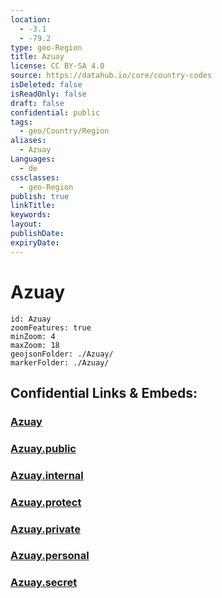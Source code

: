 ```yaml
---
location:
  - -3.1
  - -79.2
type: geo-Region
title: Azuay
license: CC BY-SA 4.0
source: https://datahub.io/core/country-codes
isDeleted: false
isReadOnly: false
draft: false
confidential: public
tags:
  - geo/Country/Region
aliases:
  - Azuay
Languages:
  - de
cssclasses:
  - geo-Region
publish: true
linkTitle:
keywords:
layout:
publishDate:
expiryDate:
---
```


# Azuay

```leaflet
id: Azuay
zoomFeatures: true 
minZoom: 4 
maxZoom: 18
geojsonFolder: ./Azuay/
markerFolder: ./Azuay/
```


## Confidential Links & Embeds: 

### [Azuay](/_Standards/Earth/Continent/America~South/Ecuador/provinces~Equador/Azuay.md) 

### [Azuay.public](/_public/Earth/Continent/America~South/Ecuador/provinces~Equador/Azuay.public.md) 

### [Azuay.internal](/_internal/Earth/Continent/America~South/Ecuador/provinces~Equador/Azuay.internal.md) 

### [Azuay.protect](/_protect/Earth/Continent/America~South/Ecuador/provinces~Equador/Azuay.protect.md) 

### [Azuay.private](/_private/Earth/Continent/America~South/Ecuador/provinces~Equador/Azuay.private.md) 

### [Azuay.personal](/_personal/Earth/Continent/America~South/Ecuador/provinces~Equador/Azuay.personal.md) 

### [Azuay.secret](/_secret/Earth/Continent/America~South/Ecuador/provinces~Equador/Azuay.secret.md)

